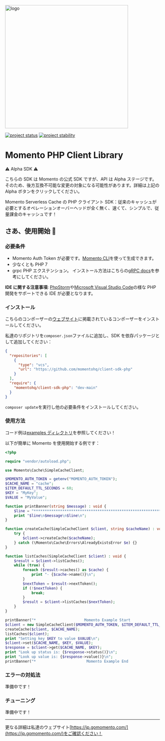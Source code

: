 <head>
  <meta name="Momento PHP Client Library Documentation" content="PHP client software development kit for Momento Serverless Cache">
</head>
<img src="https://docs.momentohq.com/img/logo.svg" alt="logo" width="400"/>

[![project status](https://momentohq.github.io/standards-and-practices/badges/project-status-official.svg)](https://github.com/momentohq/standards-and-practices/blob/main/docs/momento-on-github.md)
[![project stability](https://momentohq.github.io/standards-and-practices/badges/project-stability-alpha.svg)](https://github.com/momentohq/standards-and-practices/blob/main/docs/momento-on-github.md)

# Momento PHP Client Library

:warning: Alpha SDK :warning:

こちらの SDK は Momento の公式 SDK ですが、API は Alpha ステージです。
そのため、後方互換不可能な変更の対象になる可能性があります。詳細は上記の Alpha ボタンをクリックしてください。

Momento Serverless Cache の PHP クライアント SDK：従来のキャッシュが必要とするオペレーションオーバーヘッドが全く無く、速くて、シンプルで、従量課金のキャッシュです！

## さあ、使用開始 :running:

### 必要条件

- Momento Auth Token が必要です。[Momento CLI](https://github.com/momentohq/momento-cli)を使って生成できます。
- 少なくとも PHP 7
- grpc PHP エクステンション。 インストール方法はこちらの[gRPC docs](https://github.com/grpc/grpc/blob/v1.46.3/src/php/README.md)を参考にしてください。

**IDE に関する注意事項**: [PhpStorm](https://www.jetbrains.com/phpstorm/)や[Microsoft Visual Studio Code](https://code.visualstudio.com/)の様な PHP 開発をサポートできる IDE が必要となります。

### インストール

こちらのコンポーザーの[ウェブサイト](https://getcomposer.org/doc/00-intro.md)に掲載されているコンポーザーをインストールしてください。

私達のリポジトリを`composer.json`ファイルに追加し、SDK を依存パッケージとして追加してください：

```json
{
  "repositories": [
    {
      "type": "vcs",
      "url": "https://github.com/momentohq/client-sdk-php"
    }
  ],
  "require": {
    "momentohq/client-sdk-php": "dev-main"
  }
}
```

`composer update`を実行し他の必要条件をインストールしてください。

### 使用方法

コード例は[examples ディレクトリ](examples/)を参照してください！

以下が簡単に Momento を使用開始する例です：

```php
<?php

require "vendor/autoload.php";

use Momento\Cache\SimpleCacheClient;

$MOMENTO_AUTH_TOKEN = getenv("MOMENTO_AUTH_TOKEN");
$CACHE_NAME = "cache";
$ITEM_DEFAULT_TTL_SECONDS = 60;
$KEY = "MyKey";
$VALUE = "MyValue";

function printBanner(string $message) : void {
    $line = "******************************************************************";
    print "$line\n$message\n$line\n";
}

function createCache(SimpleCacheClient $client, string $cacheName) : void {
    try {
        $client->createCache($cacheName);
    } catch (\Momento\Cache\Errors\AlreadyExistsError $e) {}
}

function listCaches(SimpleCacheClient $client) : void {
    $result = $client->listCaches();
    while (true) {
        foreach ($result->caches() as $cache) {
            print "- {$cache->name()}\n";
        }
        $nextToken = $result->nextToken();
        if (!$nextToken) {
            break;
        }
        $result = $client->listCaches($nextToken);
    }
}

printBanner("*                      Momento Example Start                     *");
$client = new SimpleCacheClient($MOMENTO_AUTH_TOKEN, $ITEM_DEFAULT_TTL_SECONDS);
createCache($client, $CACHE_NAME);
listCaches($client);
print "Setting key $KEY to value $VALUE\n";
$client->set($CACHE_NAME, $KEY, $VALUE);
$response = $client->get($CACHE_NAME, $KEY);
print "Look up status is: {$response->status()}\n";
print "Look up value is: {$response->value()}\n";
printBanner("*                       Momento Example End                      *");

```

### エラーの対処法

準備中です！

### チューニング

準備中です！

---

更なる詳細は私達のウェブサイト[https://jp.gomomento.com/](https://jp.gomomento.com/)をご確認ください！
